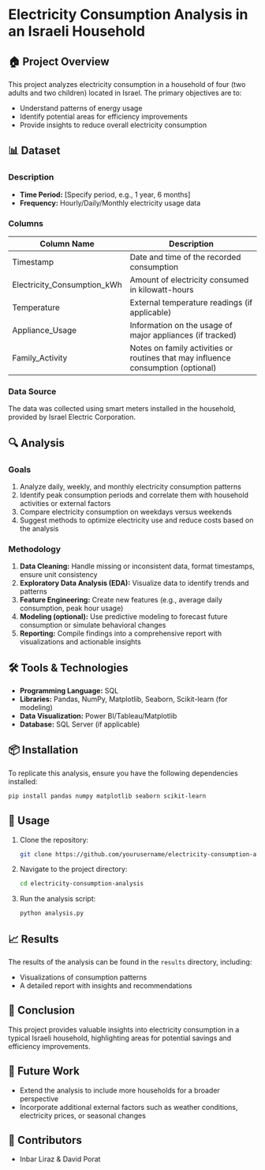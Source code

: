 # Electricity Consumption Analysis in an Israeli Household

## 🏠 Project Overview

This project analyzes electricity consumption in a household of four (two adults and two children) located in Israel. The primary objectives are to:

- Understand patterns of energy usage
- Identify potential areas for efficiency improvements
- Provide insights to reduce overall electricity consumption

## 📊 Dataset

### Description

- **Time Period:** [Specify period, e.g., 1 year, 6 months]
- **Frequency:** Hourly/Daily/Monthly electricity usage data

### Columns

| Column Name | Description |
|-------------|-------------|
| Timestamp | Date and time of the recorded consumption |
| Electricity_Consumption_kWh | Amount of electricity consumed in kilowatt-hours |
| Temperature | External temperature readings (if applicable) |
| Appliance_Usage | Information on the usage of major appliances (if tracked) |
| Family_Activity | Notes on family activities or routines that may influence consumption (optional) |

### Data Source

The data was collected using smart meters installed in the household, provided by Israel Electric Corporation.

## 🔍 Analysis

### Goals

1. Analyze daily, weekly, and monthly electricity consumption patterns
2. Identify peak consumption periods and correlate them with household activities or external factors
3. Compare electricity consumption on weekdays versus weekends
4. Suggest methods to optimize electricity use and reduce costs based on the analysis

### Methodology

1. **Data Cleaning:** Handle missing or inconsistent data, format timestamps, ensure unit consistency
2. **Exploratory Data Analysis (EDA):** Visualize data to identify trends and patterns
3. **Feature Engineering:** Create new features (e.g., average daily consumption, peak hour usage)
4. **Modeling (optional):** Use predictive modeling to forecast future consumption or simulate behavioral changes
5. **Reporting:** Compile findings into a comprehensive report with visualizations and actionable insights

## 🛠️ Tools & Technologies

- **Programming Language:** SQL 
- **Libraries:** Pandas, NumPy, Matplotlib, Seaborn, Scikit-learn (for modeling)
- **Data Visualization:** Power BI/Tableau/Matplotlib
- **Database:** SQL Server (if applicable)

## 📦 Installation

To replicate this analysis, ensure you have the following dependencies installed:

```bash
pip install pandas numpy matplotlib seaborn scikit-learn
```

## 🚀 Usage

1. Clone the repository:
   ```bash
   git clone https://github.com/yourusername/electricity-consumption-analysis.git
   ```

2. Navigate to the project directory:
   ```bash
   cd electricity-consumption-analysis
   ```

3. Run the analysis script:
   ```bash
   python analysis.py
   ```

## 📈 Results

The results of the analysis can be found in the `results` directory, including:
- Visualizations of consumption patterns
- A detailed report with insights and recommendations

## 🎯 Conclusion

This project provides valuable insights into electricity consumption in a typical Israeli household, highlighting areas for potential savings and efficiency improvements.

## 🔮 Future Work

- Extend the analysis to include more households for a broader perspective
- Incorporate additional external factors such as weather conditions, electricity prices, or seasonal changes

## 👥 Contributors

- Inbar Liraz & David Porat

